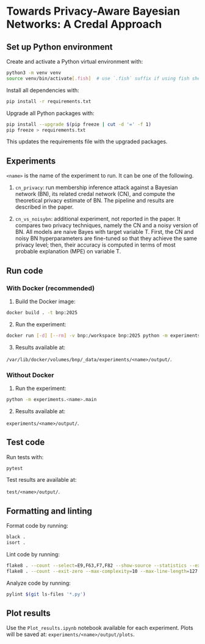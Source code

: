 # Towards Privacy-Aware Bayesian Networks: A Credal Approach

## Set up Python environment

Create and activate a Python virtual environment with: 

```bash
python3 -m venv venv
source venv/bin/activate[.fish]  # use `.fish` suffix if using fish shell
```

Install all dependencies with: 

```bash
pip install -r requirements.txt
```

Upgrade all Python packages with: 

```bash
pip install --upgrade $(pip freeze | cut -d '=' -f 1)
pip freeze > requirements.txt
```

This updates the requirements file with the upgraded packages.

## Experiments

`<name>` is the name of the experiment to run. It can be one of the following.

1. `cn_privacy`: run membership inference attack against a Bayesian network (BN), its related credal network (CN), and compute the theoretical privacy estimate of BN. The pipeline and results are described in the paper.

2. `cn_vs_noisybn`: additional experiment, not reported in the paper. It compares two privacy techniques, namely the CN and a noisy version of BN. All models are naive Bayes with target variable T. First, the CN and noisy BN hyperparameters are fine-tuned so that they achieve the same privacy level; then, their accuracy is computed in terms of most probable explanation (MPE) on variable T.

## Run code

### With Docker (recommended)

1. Build the Docker image:

```bash
docker build . -t bnp:2025
```

2. Run the experiment:

```bash
docker run [-d] [--rm] -v bnp:/workspace bnp:2025 python -m experiments.<name>.main
```

3. Results available at: 

`/var/lib/docker/volumes/bnp/_data/experiments/<name>/output/`.

### Without Docker

1. Run the experiment: 

```bash
python -m experiments.<name>.main
```

2. Results available at: 

`experiments/<name>/output/`.

## Test code

Run tests with:

```bash
pytest
```

Test results are available at: 

`test/<name>/output/`.

## Formatting and linting

Format code by running:

```bash
black .
isort .
```

Lint code by running:

```bash
flake8 . --count --select=E9,F63,F7,F82 --show-source --statistics --exclude=venv
flake8 . --count --exit-zero --max-complexity=10 --max-line-length=127 --statistics --exclude=venv
```

Analyze code by running:

```bash
pylint $(git ls-files '*.py')
```

## Plot results

Use the `Plot_results.ipynb` notebook available for each experiment. Plots will be saved at: `experiments/<name>/output/plots`.
